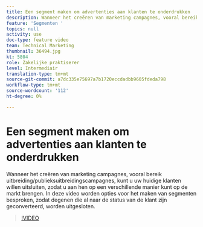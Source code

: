 ```yaml
---
title: Een segment maken om advertenties aan klanten te onderdrukken
description: Wanneer het creëren van marketing campagnes, vooral bereik uitbreiding/publieksuitbreidingscampagnes, kunt u uw huidige klanten willen uitsluiten, zodat u aan hen op een verschillende manier kunt op de markt brengen. In deze video worden opties voor het maken van segmenten besproken, zodat degenen die al naar de status van de klant zijn geconverteerd, worden uitgesloten.
feature: 'Segmenten '
topics: null
activity: use
doc-type: feature video
team: Technical Marketing
thumbnail: 36494.jpg
kt: 5804
role: Zakelijke praktiserer
level: Intermediair
translation-type: tm+mt
source-git-commit: a7dc335e75697a7b1720eccdadbb9605fdeda798
workflow-type: tm+mt
source-wordcount: '112'
ht-degree: 0%

---
```



# Een segment maken om advertenties aan klanten te onderdrukken

Wanneer het creëren van marketing campagnes, vooral bereik uitbreiding/publieksuitbreidingscampagnes, kunt u uw huidige klanten willen uitsluiten, zodat u aan hen op een verschillende manier kunt op de markt brengen. In deze video worden opties voor het maken van segmenten besproken, zodat degenen die al naar de status van de klant zijn geconverteerd, worden uitgesloten.

>[!VIDEO](https://video.tv.adobe.com/v/36494/?quality=12&learn=on)
